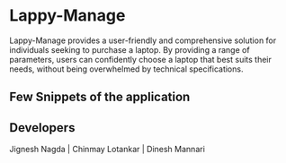 # Lappy-Manage
  
Lappy-Manage provides a user-friendly and comprehensive solution for individuals seeking to purchase a laptop. By providing a range of parameters, users can confidently choose a laptop that best suits their needs, without being overwhelmed by technical specifications.

## Few Snippets of the application


## Developers
Jignesh Nagda | Chinmay Lotankar | Dinesh Mannari
